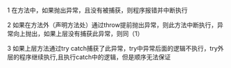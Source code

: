 1 在方法中，如果抛出异常，且没有被捕获，则程序报错并中断执行

2 如果在方法外（声明方法处）通过throw提前抛出异常，则此方法中断执行，异常向上抛出，如果上层没有捕获此异常，则同（1）

3 如果上层方法通过try catch捕获了此异常，try中异常后面的逻辑不执行，try外层的程序继续执行,且执行catch中的逻辑，但是顺序无法保证                                       
